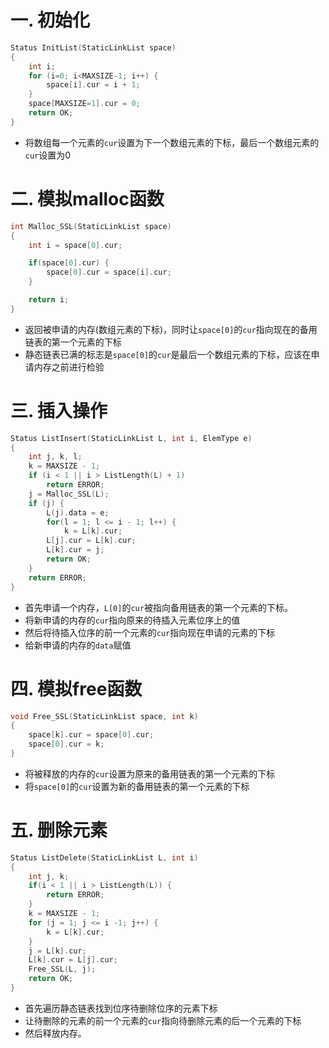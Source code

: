 # 一. 初始化

```c
Status InitList(StaticLinkList space)
{
    int i;
    for (i=0; i<MAXSIZE-1; i++) {
        space[i].cur = i + 1;
    }
    space[MAXSIZE=1].cur = 0;
    return OK;
}
```

- 将数组每一个元素的`cur`设置为下一个数组元素的下标，最后一个数组元素的`cur`设置为0



# 二. 模拟malloc函数

```c
int Malloc_SSL(StaticLinkList space)
{
    int i = space[0].cur;

    if(space[0].cur) {
        space[0].cur = space[i].cur;
    }

    return i;
}
```

- 返回被申请的内存(数组元素的下标)，同时让`space[0]`的`cur`指向现在的备用链表的第一个元素的下标
- 静态链表已满的标志是`space[0]`的`cur`是最后一个数组元素的下标，应该在申请内存之前进行检验



# 三. 插入操作

```c
Status ListInsert(StaticLinkList L, int i, ElemType e)
{
    int j, k, l;
    k = MAXSIZE - 1;
    if (i < 1 || i > ListLength(L) + 1)
        return ERROR;
    j = Malloc_SSL(L);
    if (j) {
        L(j).data = e;
        for(l = 1; l <= i - 1; l++) {
            k = L[k].cur;
        L[j].cur = L[k].cur;
        L[k].cur = j;
        return OK;
    }
    return ERROR;
}
```

- 首先申请一个内存，`L[0]`的`cur`被指向备用链表的第一个元素的下标。
- 将新申请的内存的`cur`指向原来的待插入元素位序上的值
- 然后将待插入位序的前一个元素的`cur`指向现在申请的元素的下标
- 给新申请的内存的`data`赋值



# 四. 模拟free函数

```c
void Free_SSL(StaticLinkList space, int k)
{
    space[k].cur = space[0].cur;
    space[0].cur = k;
}
```

- 将被释放的内存的`cur`设置为原来的备用链表的第一个元素的下标
- 将`space[0]`的`cur`设置为新的备用链表的第一个元素的下标



# 五. 删除元素

```c
Status ListDelete(StaticLinkList L, int i)
{
    int j, k;
    if(i < 1 || i > ListLength(L)) {
        return ERROR;
    }
    k = MAXSIZE - 1;
    for (j = 1; j <= i -1; j++) {
        k = L[k].cur;
    }
    j = L[k].cur;
    L[k].cur = L[j].cur;
    Free_SSL(L, j);
    return OK;
}
```

- 首先遍历静态链表找到位序待删除位序的元素下标
- 让待删除的元素的前一个元素的`cur`指向待删除元素的后一个元素的下标
- 然后释放内存。
